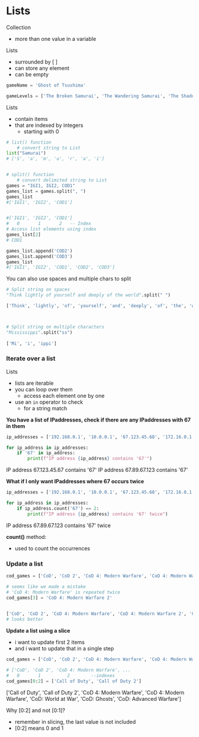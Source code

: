 # Lists
Collection
- more than one value in a variable

Lists
- surrounded by [ ]
- can store any element
- can be empty

```python
gameName = 'Ghost of Tsushima'

gameLevels = ['The Broken Samurai', 'The Wandering Samurai', 'The Shadow Samurai', 'The Phantom Samurai']
```

Lists
- contain items 
- that are indexed by integers
    - starting with 0

```python
# list() function
    # convert string to List
list("Samurai") 
# ['S', 'a', 'm', 'u', 'r', 'a', 'i']


# split() function
    # convert delimited string to List
games = "IGI1, IGI2, COD1" 
games_list = games.split(", ") 
games_list 
#['IGI1', 'IGI2', 'COD1']


#['IGI1', 'IGI2', 'COD1']
#   0       1       2   -- Index
# Access list elements using index
games_list[2]
# COD1

games_list.append('COD2')
games_list.append('COD3')
games_list 
#['IGI1', 'IGI2', 'COD1', 'COD2', 'COD3']
```


You can also use spaces and multiple chars to split
```python
# Split string on spaces 
"Think lightly of yourself and deeply of the world".split(" ")

['Think', 'lightly', 'of', 'yourself', 'and', 'deeply', 'of', 'the', 'world']



# Split string on multiple characters 
"Mississippi".split("ss") 
    
['Mi', 'i', 'ippi']

```



### Iterate over a list
Lists
- lists are iterable
- you can loop over them
    - access each element one by one
- use an `in` operator to check
    - for a string match

**You have a list of IPaddresses, check if there are any IPaddresses with 67 in them**
```python
ip_addresses = ['192.168.0.1', '10.0.0.1', '67.123.45.68', '172.16.0.1', '67.89.67.123']

for ip_address in ip_addresses:
    if '67' in ip_address:
        print(f"IP address {ip_address} contains '67'")
```
IP address 67.123.45.67 contains '67'
IP address 67.89.67.123 contains '67'


**What if I only want IPaddresses where 67 occurs twice**
```python
ip_addresses = ['192.168.0.1', '10.0.0.1', '67.123.45.68', '172.16.0.1', '67.89.67.123']

for ip_address in ip_addresses:
    if ip_address.count('67') == 2:
        print(f"IP address {ip_address} contains '67' twice")
```
IP address 67.89.67.123 contains '67' twice

**count()** method:
- used to count the occurrences


### Update a list

```python
cod_games = ['CoD', 'CoD 2', 'CoD 4: Modern Warfare', 'CoD 4: Modern Warfare', 'CoD: World at War', 'CoD: Ghosts', 'CoD: Advanced Warfare']

# seems like we made a mistake
# 'CoD 4: Modern Warfare' is repeated twice
cod_games[3] = 'CoD 4: Modern Warfare 2'

    
['CoD', 'CoD 2', 'CoD 4: Modern Warfare', 'CoD 4: Modern Warfare 2', 'CoD: World at War', 'CoD: Ghosts', 'CoD: Advanced Warfare']
# looks better
```

**Update a list using a slice**
- i want to update first 2 items
- and i want to update that in a single step
```python
cod_games = ['CoD', 'CoD 2', 'CoD 4: Modern Warfare', 'CoD 4: Modern Warfare', 'CoD: World at War', 'CoD: Ghosts', 'CoD: Advanced Warfare']

# ['CoD', 'CoD 2', 'CoD 4: Modern Warfare', ...
#   0       1          2        --indexes
cod_games[0:2] = ['Call of Duty', 'Call of Duty 2']
```
['Call of Duty', 'Call of Duty 2', 'CoD 4: Modern Warfare', 'CoD 4: Modern Warfare', 'CoD: World at War', 'CoD: Ghosts', 'CoD: Advanced Warfare']

Why [0:2] and not [0:1]?
- remember in slicing, the last value is not included
- [0:2] means 0 and 1

